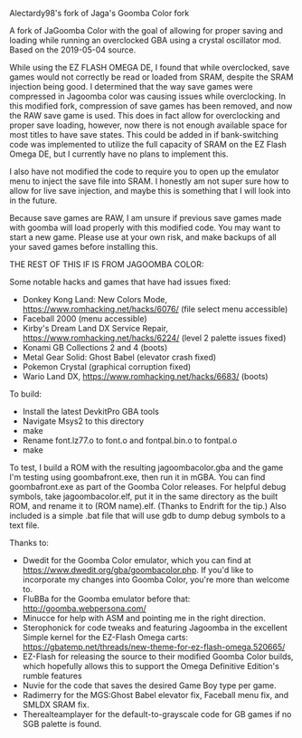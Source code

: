 Alectardy98's fork of Jaga's Goomba Color fork

A fork of JaGoomba Color with the goal of allowing for proper saving and loading while running an overclocked GBA using a crystal oscillator mod.  Based on the 2019-05-04 source.

While using the EZ FLASH OMEGA DE, I found that while overclocked, save games would not correctly be read or loaded from SRAM, despite the SRAM injection being good. I determined that the way save games were compressed in Jagoomba color was causing issues while overclocking. In this modified fork, compression of save games has been removed, and now the RAW save game is used. This does in fact allow for overclocking and proper save loading, however, now there is not enough available space for most titles to have save states. This could be added in if bank-switching code was implemented to utilize the full capacity of SRAM on the EZ Flash Omega DE, but I currently have no plans to implement this. 

I also have not modified the code to require you to open up the emulator menu to inject the save file into SRAM. I honestly am not super sure how to allow for live save injection, and maybe this is something that I will look into in the future. 

Because save games are RAW, I am unsure if previous save games made with goomba will load properly with this modified code. You may want to start a new game. Please use at your own risk, and make backups of all your saved games before installing this.


THE REST OF THIS IF IS FROM JAGOOMBA COLOR:

Some notable hacks and games that have had issues fixed:
- Donkey Kong Land: New Colors Mode, https://www.romhacking.net/hacks/6076/ (file select menu accessible)
- Faceball 2000 (menu accessible)
- Kirby's Dream Land DX Service Repair, https://www.romhacking.net/hacks/6224/ (level 2 palette issues fixed)
- Konami GB Collections 2 and 4 (boots)
- Metal Gear Solid: Ghost Babel (elevator crash fixed)
- Pokemon Crystal (graphical corruption fixed)
- Wario Land DX, https://www.romhacking.net/hacks/6683/ (boots)

To build:
- Install the latest DevkitPro GBA tools
- Navigate Msys2 to this directory
- make
- Rename font.lz77.o to font.o and fontpal.bin.o to fontpal.o
- make

To test, I build a ROM with the resulting jagoombacolor.gba and the game I'm testing using goombafront.exe, then run it in mGBA.  You can find goombafront.exe as part of the Goomba Color releases.  For helpful debug symbols, take jagoombacolor.elf, put it in the same directory as the built ROM, and rename it to (ROM name).elf.  (Thanks to Endrift for the tip.)
Also included is a simple .bat file that will use gdb to dump debug symbols to a text file.

Thanks to:
- Dwedit for the Goomba Color emulator, which you can find at https://www.dwedit.org/gba/goombacolor.php.  If you'd like to incorporate my changes into Goomba Color, you're more than welcome to.
- FluBBa for the Goomba emulator before that: http://goomba.webpersona.com/
- Minucce for help with ASM and pointing me in the right direction.
- Sterophonick for code tweaks and featuring Jagoomba in the excellent Simple kernel for the EZ-Flash Omega carts: https://gbatemp.net/threads/new-theme-for-ez-flash-omega.520665/
- EZ-Flash for releasing the source to their modified Goomba Color builds, which hopefully allows this to support the Omega Definitive Edition's rumble features
- Nuvie for the code that saves the desired Game Boy type per game.
- Radimerry for the MGS:Ghost Babel elevator fix, Faceball menu fix, and SMLDX SRAM fix.
- Therealteamplayer for the default-to-grayscale code for GB games if no SGB palette is found.
